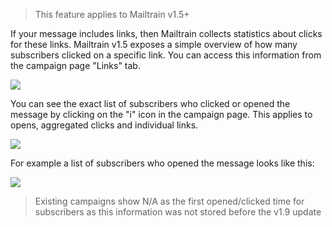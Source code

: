 > This feature applies to Mailtrain v1.5+

If your message includes links, then Mailtrain collects statistics about clicks for these links. Mailtrain v1.5 exposes a simple overview of how many subscribers clicked on a specific link. You can access this information from the campaign page "Links" tab.

![](https://cldup.com/25c8SO6A-Y.png)

You can see the exact list of subscribers who clicked or opened the message by clicking on the "i" icon in the campaign page. This applies to opens, aggregated clicks and individual links.

![](https://cldup.com/OPnvJad0D0.png)

For example a list of subscribers who opened the message looks like this:

![](https://cldup.com/EjNqy_4vSj.png)

> Existing campaigns show N/A as the first opened/clicked time for subscribers as this information was not stored before the v1.9 update